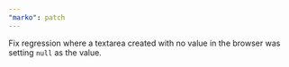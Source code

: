 ```yaml
---
"marko": patch
---
```


Fix regression where a textarea created with no value in the browser was setting `null` as the value.
